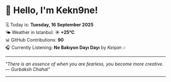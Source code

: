# 👋 Hello, I'm Kekn9ne!

🗓️ Today is: **Tuesday, 16 September 2025**  
🌤️ Weather in Istanbul: **☀️   +25°C**  
📊 GitHub Contributions: **90**  
🎧 Currently Listening: **Ne Bakıyon Dayı Dayı** by *Keişan* 🎶

---

_"There is an essence of when you are fearless, you become more creative. — *Gurbaksh Chahal*"_

---
